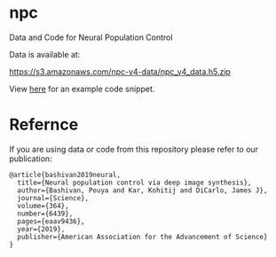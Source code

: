 # npc
Data and Code for Neural Population Control

Data is available at:

https://s3.amazonaws.com/npc-v4-data/npc_v4_data.h5.zip

View [here](notebooks/example.ipynb) for an example code snippet.

# Refernce
If you are using data or code from this repository please refer to our publication: 

    @article{bashivan2019neural,
      title={Neural population control via deep image synthesis},
      author={Bashivan, Pouya and Kar, Kohitij and DiCarlo, James J},
      journal={Science},
      volume={364},
      number={6439},
      pages={eaav9436},
      year={2019},
      publisher={American Association for the Advancement of Science}
    }